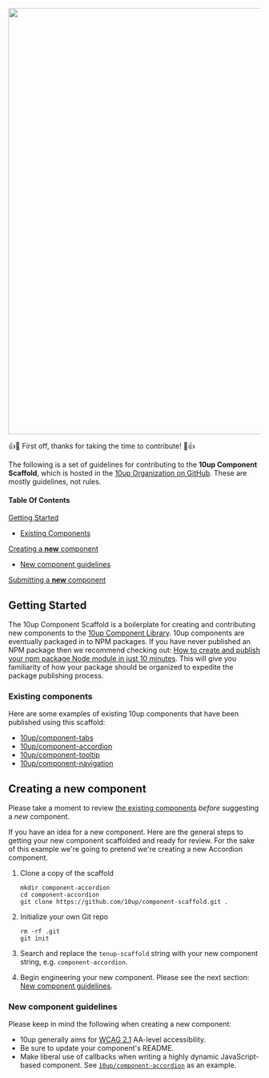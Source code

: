 <a href="https://10up.com/contact/"><img src="https://10updotcom-wpengine.s3.amazonaws.com/uploads/2016/10/10up-Github-Banner.png" width="850"></a>

:+1::tada: First off, thanks for taking the time to contribute! :tada::+1:

The following is a set of guidelines for contributing to the __10up Component Scaffold__, which is hosted in the [10up Organization on GitHub](https://github.com/10up). These are mostly guidelines, not rules.

#### Table Of Contents

[Getting Started](#getting-started)
* [Existing Components](#existing-components)

[Creating a __new__ component](#creating-a-new-component)
* [New component guidelines](#new-component-guidelines)

[Submitting a __new__ component](#submitting-a-new-component)

## Getting Started

The 10up Component Scaffold is a boilerplate for creating and contributing new components to the [10up Component Library](https://10up.github.io/wp-component-library/). 10up components are eventually packaged in to NPM packages. If you have never published an NPM package then we recommend checking out: [How to create and publish your npm package Node module in just 10 minutes](https://www.signet.hr/how-to-create-and-publish-your-npm-package-node-module-in-just-10-minutes/). This will give you familiarity of how your package should be organized to expedite the package publishing process.

### Existing components

Here are some examples of existing 10up components that have been published using this scaffold:

* [10up/component-tabs](https://github.com/10up/component-tabs)
* [10up/component-accordion](https://github.com/10up/component-accordion)
* [10up/component-tooltip](https://github.com/10up/component-tooltip)
* [10up/component-navigation](https://github.com/10up/component-navigation)

## Creating a __new__ component

Please take a moment to review [the existing components](#existing-components) _before_ suggesting a _new_ component.

If you have an idea for a new component. Here are the general steps to getting your new component scaffolded and ready for review. For the sake of this example we're going to pretend we're creating a new Accordion component.

1. Clone a copy of the scaffold

    ```
    mkdir component-accordion
    cd component-accordion
    git clone https://github.com/10up/component-scaffold.git .
    ```

2. Initialize your own Git repo

    ```
    rm -rf .git
    git init
    ```

3. Search and replace the `tenup-scaffold` string with your new component string, e.g. `component-accordion`.
4. Begin engineering your new component. Please see the next section: [New component guidelines](#new-component-guidelines).

### New component guidelines

Please keep in mind the following when creating a new component:

* 10up generally aims for [WCAG 2.1](https://www.w3.org/TR/WCAG21/) AA-level accessibility.
* Be sure to update your component's README.
* Make liberal use of callbacks when writing a highly dynamic JavaScript-based component. See [`10up/component-accordion`](https://github.com/10up/component-accordion#callbacks) as an example.

